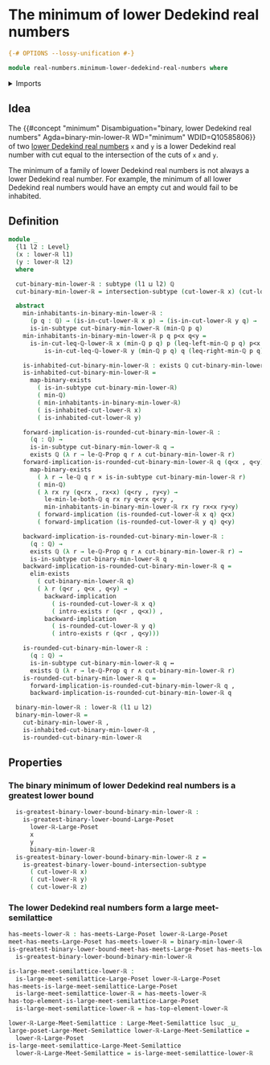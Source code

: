 # The minimum of lower Dedekind real numbers

```agda
{-# OPTIONS --lossy-unification #-}

module real-numbers.minimum-lower-dedekind-real-numbers where
```

<details><summary>Imports</summary>

```agda
open import elementary-number-theory.minimum-rational-numbers
open import elementary-number-theory.rational-numbers
open import elementary-number-theory.strict-inequality-rational-numbers

open import foundation.cartesian-product-types
open import foundation.conjunction
open import foundation.dependent-pair-types
open import foundation.existential-quantification
open import foundation.intersections-subtypes
open import foundation.logical-equivalences
open import foundation.subtypes
open import foundation.universe-levels

open import logic.functoriality-existential-quantification

open import order-theory.greatest-lower-bounds-large-posets
open import order-theory.large-meet-semilattices
open import order-theory.lower-bounds-large-posets

open import real-numbers.inequality-lower-dedekind-real-numbers
open import real-numbers.lower-dedekind-real-numbers
```

</details>

## Idea

The
{{#concept "minimum" Disambiguation="binary, lower Dedekind real numbers" Agda=binary-min-lower-ℝ WD="minimum" WDID=Q10585806}}
of two
[lower Dedekind real numbers](real-numbers.lower-dedekind-real-numbers.md) `x`
and `y` is a lower Dedekind real number with cut equal to the intersection of
the cuts of `x` and `y`.

The minimum of a family of lower Dedekind real numbers is not always a lower
Dedekind real number. For example, the minimum of all lower Dedekind real
numbers would have an empty cut and would fail to be inhabited.

## Definition

```agda
module _
  {l1 l2 : Level}
  (x : lower-ℝ l1)
  (y : lower-ℝ l2)
  where

  cut-binary-min-lower-ℝ : subtype (l1 ⊔ l2) ℚ
  cut-binary-min-lower-ℝ = intersection-subtype (cut-lower-ℝ x) (cut-lower-ℝ y)

  abstract
    min-inhabitants-in-binary-min-lower-ℝ :
      (p q : ℚ) → (is-in-cut-lower-ℝ x p) → (is-in-cut-lower-ℝ y q) →
      is-in-subtype cut-binary-min-lower-ℝ (min-ℚ p q)
    min-inhabitants-in-binary-min-lower-ℝ p q p<x q<y =
      is-in-cut-leq-ℚ-lower-ℝ x (min-ℚ p q) p (leq-left-min-ℚ p q) p<x ,
          is-in-cut-leq-ℚ-lower-ℝ y (min-ℚ p q) q (leq-right-min-ℚ p q) q<y

    is-inhabited-cut-binary-min-lower-ℝ : exists ℚ cut-binary-min-lower-ℝ
    is-inhabited-cut-binary-min-lower-ℝ =
      map-binary-exists
        ( is-in-subtype cut-binary-min-lower-ℝ)
        ( min-ℚ)
        ( min-inhabitants-in-binary-min-lower-ℝ)
        ( is-inhabited-cut-lower-ℝ x)
        ( is-inhabited-cut-lower-ℝ y)

    forward-implication-is-rounded-cut-binary-min-lower-ℝ :
      (q : ℚ) →
      is-in-subtype cut-binary-min-lower-ℝ q →
      exists ℚ (λ r → le-ℚ-Prop q r ∧ cut-binary-min-lower-ℝ r)
    forward-implication-is-rounded-cut-binary-min-lower-ℝ q (q<x , q<y) =
      map-binary-exists
        ( λ r → le-ℚ q r × is-in-subtype cut-binary-min-lower-ℝ r)
        ( min-ℚ)
        ( λ rx ry (q<rx , rx<x) (q<ry , ry<y) →
          le-min-le-both-ℚ q rx ry q<rx q<ry ,
          min-inhabitants-in-binary-min-lower-ℝ rx ry rx<x ry<y)
        ( forward-implication (is-rounded-cut-lower-ℝ x q) q<x)
        ( forward-implication (is-rounded-cut-lower-ℝ y q) q<y)

    backward-implication-is-rounded-cut-binary-min-lower-ℝ :
      (q : ℚ) →
      exists ℚ (λ r → le-ℚ-Prop q r ∧ cut-binary-min-lower-ℝ r) →
      is-in-subtype cut-binary-min-lower-ℝ q
    backward-implication-is-rounded-cut-binary-min-lower-ℝ q =
      elim-exists
        ( cut-binary-min-lower-ℝ q)
        ( λ r (q<r , q<x , q<y) →
          backward-implication
            ( is-rounded-cut-lower-ℝ x q)
            ( intro-exists r (q<r , q<x)) ,
          backward-implication
            ( is-rounded-cut-lower-ℝ y q)
            ( intro-exists r (q<r , q<y)))

    is-rounded-cut-binary-min-lower-ℝ :
      (q : ℚ) →
      is-in-subtype cut-binary-min-lower-ℝ q ↔
      exists ℚ (λ r → le-ℚ-Prop q r ∧ cut-binary-min-lower-ℝ r)
    is-rounded-cut-binary-min-lower-ℝ q =
      forward-implication-is-rounded-cut-binary-min-lower-ℝ q ,
      backward-implication-is-rounded-cut-binary-min-lower-ℝ q

  binary-min-lower-ℝ : lower-ℝ (l1 ⊔ l2)
  binary-min-lower-ℝ =
    cut-binary-min-lower-ℝ ,
    is-inhabited-cut-binary-min-lower-ℝ ,
    is-rounded-cut-binary-min-lower-ℝ
```

## Properties

### The binary minimum of lower Dedekind real numbers is a greatest lower bound

```agda
  is-greatest-binary-lower-bound-binary-min-lower-ℝ :
    is-greatest-binary-lower-bound-Large-Poset
      lower-ℝ-Large-Poset
      x
      y
      binary-min-lower-ℝ
  is-greatest-binary-lower-bound-binary-min-lower-ℝ z =
    is-greatest-binary-lower-bound-intersection-subtype
      ( cut-lower-ℝ x)
      ( cut-lower-ℝ y)
      ( cut-lower-ℝ z)
```

### The lower Dedekind real numbers form a large meet-semilattice

```agda
has-meets-lower-ℝ : has-meets-Large-Poset lower-ℝ-Large-Poset
meet-has-meets-Large-Poset has-meets-lower-ℝ = binary-min-lower-ℝ
is-greatest-binary-lower-bound-meet-has-meets-Large-Poset has-meets-lower-ℝ =
  is-greatest-binary-lower-bound-binary-min-lower-ℝ

is-large-meet-semilattice-lower-ℝ :
  is-large-meet-semilattice-Large-Poset lower-ℝ-Large-Poset
has-meets-is-large-meet-semilattice-Large-Poset
  is-large-meet-semilattice-lower-ℝ = has-meets-lower-ℝ
has-top-element-is-large-meet-semilattice-Large-Poset
  is-large-meet-semilattice-lower-ℝ = has-top-element-lower-ℝ

lower-ℝ-Large-Meet-Semilattice : Large-Meet-Semilattice lsuc _⊔_
large-poset-Large-Meet-Semilattice lower-ℝ-Large-Meet-Semilattice =
  lower-ℝ-Large-Poset
is-large-meet-semilattice-Large-Meet-Semilattice
  lower-ℝ-Large-Meet-Semilattice = is-large-meet-semilattice-lower-ℝ
```

